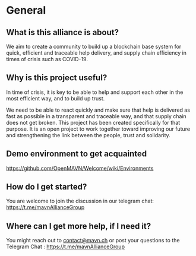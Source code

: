 # General
## What is this alliance is about?

We aim to create a community to build up a blockchain base system for quick, efficient and traceable help delivery, and supply chain efficiency in times of crisis such as COVID-19.

## Why is this project useful?

In time of crisis, it is key to be able to help and support each other in the most efficient way, and to build up trust.

We need to be able to react quickly and make sure that help is delivered as fast as possible in a transparent and traceable way, and that supply chain does not get broken. This project has been created specifically for that purpose. It is an open project to work together toward improving our future and strengthening the link between the people, trust and solidarity.

## Demo environment to get acquainted
https://github.com/OpenMAVN/Welcome/wiki/Environments

## How do I get started?
You are welcome to join the discussion in our telegram chat:
https://t.me/mavnAllianceGroup

## Where can I get more help, if I need it?

You might reach out to contact@mavn.ch or post your questions to the Telegram Chat : https://t.me/mavnAllianceGroup

